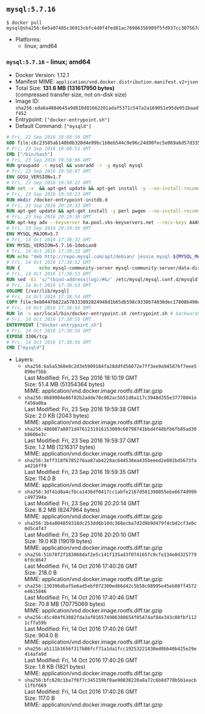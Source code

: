 ## `mysql:5.7.16`

```console
$ docker pull mysql@sha256:6e5a07485c36913cbfc4d0f4fed81ac76986356909f5fd937cc307567d78e196
```

-	Platforms:
	-	linux; amd64

### `mysql:5.7.16` - linux; amd64

-	Docker Version: 1.12.1
-	Manifest MIME: `application/vnd.docker.distribution.manifest.v2+json`
-	Total Size: **131.6 MB (131617950 bytes)**  
	(compressed transfer size, not on-disk size)
-	Image ID: `sha256:eda6a4884645a9d810d81662201adaf5371c547a2a169051e95de951baadf452`
-	Entrypoint: `["docker-entrypoint.sh"]`
-	Default Command: `["mysqld"]`

```dockerfile
# Fri, 23 Sep 2016 18:08:50 GMT
ADD file:c6c23585ab140b0b320d4e99bc1b0eb544c9e96c24d90fec5e069a6d57d335ca in / 
# Fri, 23 Sep 2016 18:08:51 GMT
CMD ["/bin/bash"]
# Fri, 23 Sep 2016 19:58:06 GMT
RUN groupadd -r mysql && useradd -r -g mysql mysql
# Fri, 23 Sep 2016 19:58:07 GMT
ENV GOSU_VERSION=1.7
# Fri, 23 Sep 2016 19:58:22 GMT
RUN set -x 	&& apt-get update && apt-get install -y --no-install-recommends ca-certificates wget && rm -rf /var/lib/apt/lists/* 	&& wget -O /usr/local/bin/gosu "https://github.com/tianon/gosu/releases/download/$GOSU_VERSION/gosu-$(dpkg --print-architecture)" 	&& wget -O /usr/local/bin/gosu.asc "https://github.com/tianon/gosu/releases/download/$GOSU_VERSION/gosu-$(dpkg --print-architecture).asc" 	&& export GNUPGHOME="$(mktemp -d)" 	&& gpg --keyserver ha.pool.sks-keyservers.net --recv-keys B42F6819007F00F88E364FD4036A9C25BF357DD4 	&& gpg --batch --verify /usr/local/bin/gosu.asc /usr/local/bin/gosu 	&& rm -r "$GNUPGHOME" /usr/local/bin/gosu.asc 	&& chmod +x /usr/local/bin/gosu 	&& gosu nobody true 	&& apt-get purge -y --auto-remove ca-certificates wget
# Fri, 23 Sep 2016 19:58:23 GMT
RUN mkdir /docker-entrypoint-initdb.d
# Fri, 23 Sep 2016 20:19:33 GMT
RUN apt-get update && apt-get install -y perl pwgen --no-install-recommends && rm -rf /var/lib/apt/lists/*
# Fri, 23 Sep 2016 20:19:36 GMT
RUN apt-key adv --keyserver ha.pool.sks-keyservers.net --recv-keys A4A9406876FCBD3C456770C88C718D3B5072E1F5
# Fri, 23 Sep 2016 20:19:36 GMT
ENV MYSQL_MAJOR=5.7
# Fri, 14 Oct 2016 17:38:32 GMT
ENV MYSQL_VERSION=5.7.16-1debian8
# Fri, 14 Oct 2016 17:38:33 GMT
RUN echo "deb http://repo.mysql.com/apt/debian/ jessie mysql-${MYSQL_MAJOR}" > /etc/apt/sources.list.d/mysql.list
# Fri, 14 Oct 2016 17:38:52 GMT
RUN { 		echo mysql-community-server mysql-community-server/data-dir select ''; 		echo mysql-community-server mysql-community-server/root-pass password ''; 		echo mysql-community-server mysql-community-server/re-root-pass password ''; 		echo mysql-community-server mysql-community-server/remove-test-db select false; 	} | debconf-set-selections 	&& apt-get update && apt-get install -y mysql-server="${MYSQL_VERSION}" && rm -rf /var/lib/apt/lists/* 	&& rm -rf /var/lib/mysql && mkdir -p /var/lib/mysql /var/run/mysqld 	&& chown -R mysql:mysql /var/lib/mysql /var/run/mysqld 	&& chmod 777 /var/run/mysqld
# Fri, 14 Oct 2016 17:38:53 GMT
RUN sed -Ei 's/^(bind-address|log)/#&/' /etc/mysql/mysql.conf.d/mysqld.cnf 	&& echo 'skip-host-cache\nskip-name-resolve' | awk '{ print } $1 == "[mysqld]" && c == 0 { c = 1; system("cat") }' /etc/mysql/mysql.conf.d/mysqld.cnf > /tmp/mysqld.cnf 	&& mv /tmp/mysqld.cnf /etc/mysql/mysql.conf.d/mysqld.cnf
# Fri, 14 Oct 2016 17:38:53 GMT
VOLUME [/var/lib/mysql]
# Fri, 14 Oct 2016 17:38:54 GMT
COPY file:9eb04476822a578333892824948d1b65db598c9338b74030dec17808b490c956 in /usr/local/bin/ 
# Fri, 14 Oct 2016 17:38:55 GMT
RUN ln -s usr/local/bin/docker-entrypoint.sh /entrypoint.sh # backwards compat
# Fri, 14 Oct 2016 17:38:55 GMT
ENTRYPOINT ["docker-entrypoint.sh"]
# Fri, 14 Oct 2016 17:38:56 GMT
EXPOSE 3306/tcp
# Fri, 14 Oct 2016 17:38:56 GMT
CMD ["mysqld"]
```

-	Layers:
	-	`sha256:6a5a5368e0c2d3e5909184fa28ddfd56072e7ff3ee9a945876f7eee5896ef5bb`  
		Last Modified: Fri, 23 Sep 2016 18:10:19 GMT  
		Size: 51.4 MB (51354364 bytes)  
		MIME: application/vnd.docker.image.rootfs.diff.tar.gzip
	-	`sha256:0689904e86f02b2adde70c002ac5b51d8a117c3948d355e37778041ef450a0ba`  
		Last Modified: Fri, 23 Sep 2016 19:59:38 GMT  
		Size: 2.0 KB (2043 bytes)  
		MIME: application/vnd.docker.image.rootfs.diff.tar.gzip
	-	`sha256:486087a8071d4761231916153009c60798741bbd4f48bfb6fb85ad30b860be3c`  
		Last Modified: Fri, 23 Sep 2016 19:59:37 GMT  
		Size: 1.2 MB (1216317 bytes)  
		MIME: application/vnd.docker.image.rootfs.diff.tar.gzip
	-	`sha256:3eff318f6785276aa87ab4228ac644538ea435beeed2e802bd5673faa4216ff9`  
		Last Modified: Fri, 23 Sep 2016 19:59:35 GMT  
		Size: 114.0 B  
		MIME: application/vnd.docker.image.rootfs.diff.tar.gzip
	-	`sha256:3df41d8a4cfbca1436df0417cc1abfe2167d581398055ebe6674d999c497394a`  
		Last Modified: Fri, 23 Sep 2016 20:20:14 GMT  
		Size: 8.2 MB (8247964 bytes)  
		MIME: application/vnd.docker.image.rootfs.diff.tar.gzip
	-	`sha256:1b4a004859318dc253dd6b10dc368ecba7d2d9b9d479f4cbd2cf3e0c0d5c4f47`  
		Last Modified: Fri, 23 Sep 2016 20:20:10 GMT  
		Size: 19.0 KB (19019 bytes)  
		MIME: application/vnd.docker.image.rootfs.diff.tar.gzip
	-	`sha256:51b78f2f183068daf2e5c141f135ad3f074165fc9cfe134e0d3257796fdc8647`  
		Last Modified: Fri, 14 Oct 2016 17:40:26 GMT  
		Size: 218.0 B  
		MIME: application/vnd.docker.image.rootfs.diff.tar.gzip
	-	`sha256:130396dbaf5e6ad5ebf072300ed66d42c5b58c08995e45eb08ff4572e4615846`  
		Last Modified: Fri, 14 Oct 2016 17:40:46 GMT  
		Size: 70.8 MB (70775069 bytes)  
		MIME: application/vnd.docker.image.rootfs.diff.tar.gzip
	-	`sha256:45c404f63082fda3af016574906380654f05474af84e343c08fbf1121cffa59b`  
		Last Modified: Fri, 14 Oct 2016 17:40:26 GMT  
		Size: 904.0 B  
		MIME: application/vnd.docker.image.rootfs.diff.tar.gzip
	-	`sha256:a5111b1656f317b86fcf71a1da1fcc19253221830ed0bb40b425e29e414afa9d`  
		Last Modified: Fri, 14 Oct 2016 17:40:26 GMT  
		Size: 1.8 KB (1821 bytes)  
		MIME: application/vnd.docker.image.rootfs.diff.tar.gzip
	-	`sha256:bfc620c1ba7f6f7c345159bf0ae90830220a8a72c6b8d770b5b1eacb11fbf669`  
		Last Modified: Fri, 14 Oct 2016 17:40:26 GMT  
		Size: 117.0 B  
		MIME: application/vnd.docker.image.rootfs.diff.tar.gzip
